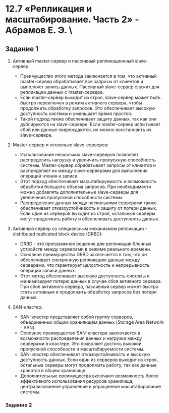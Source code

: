 # 12.7 «Репликация и масштабирование. Часть 2» - Абрамов Е. Э. \

## Задание 1

1. Активный master-сервер и пассивный репликационный slave-сервер:
   - Преимущество этого метода заключается в том, что активный master-сервер обрабатывает все запросы от клиентов и выполняет запись данных. Пассивный slave-сервер служит для репликации данных с master-сервера.
   - Если master-сервер выходит из строя, slave-сервер может быть быстро переключен в режим активного сервера, чтобы продолжить обработку запросов. Это обеспечивает высокую доступность системы и уменьшает время простоя.
   - Такой подход также обеспечивает защиту данных, так как они дублируются на slave-сервере. Если master-сервер испытывает сбой или данные повреждаются, их можно восстановить из slave-сервера.

2. Master-сервер и несколько slave-серверов:
   - Использование нескольких slave-серверов позволяет распределить нагрузку и увеличить пропускную способность системы. Master-сервер обрабатывает запросы от клиентов и распределяет их между slave-серверами для выполнения операций чтения и записи.
   - Этот подход обеспечивает масштабируемость и возможность обработки большого объема запросов. При необходимости можно добавлять дополнительные slave-серверы для увеличения пропускной способности системы.
   - Распределение данных между несколькими серверами также обеспечивает отказоустойчивость и защиту от потери данных. Если один из серверов выходит из строя, остальные серверы могут продолжать работу и обеспечивать доступность данных.

3. Активный сервер со специальным механизмом репликации - distributed replicated block device (DRBD):
   - DRBD - это программное решение для репликации блочных устройств между серверами в режиме реального времени.
   - Основное преимущество DRBD заключается в том, что он обеспечивает синхронную репликацию данных между серверами, что гарантирует целостность и непрерывность операций записи данных.
   - Этот метод обеспечивает высокую доступность системы и минимизирует потерю данных в случае сбоя активного сервера. При сбое активного сервера, пассивный сервер может быстро стать активным и продолжить обработку запросов без потери данных.

4. SAN-кластер:
   - SAN-кластер представляет собой группу серверов, объединенных общим хранилищем данных (Storage Area Network - SAN).
   - Основное преимущество SAN-кластера заключается в возможности распределения данных и нагрузки между серверами в кластере. Это позволяет достичь высокой пропускной способности и масштабируемости системы.
   - SAN-кластер обеспечивает отказоустойчивость и высокую доступность данных. Если один из серверов выходит из строя, остальные серверы могут продолжать работу, так как данные хранятся в общем хранилище.
   - Дополнительные преимущества включают возможность более эффективного использования ресурсов хранилища, централизованное управление и упрощенное масштабирование системы.

### Задание 2
